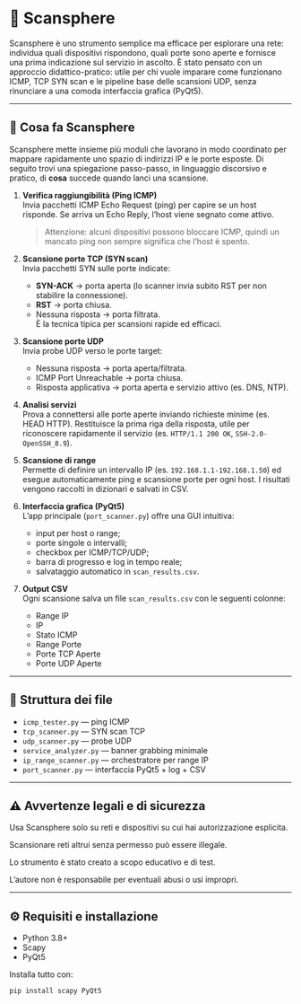 # 🔎 Scansphere

Scansphere è uno strumento semplice ma efficace per esplorare una rete: individua quali dispositivi rispondono, quali porte sono aperte e fornisce una prima indicazione sul servizio in ascolto. È stato pensato con un approccio didattico-pratico: utile per chi vuole imparare come funzionano ICMP, TCP SYN scan e le pipeline base delle scansioni UDP, senza rinunciare a una comoda interfaccia grafica (PyQt5).

---

## 📌 Cosa fa Scansphere

Scansphere mette insieme più moduli che lavorano in modo coordinato per mappare rapidamente uno spazio di indirizzi IP e le porte esposte. Di seguito trovi una spiegazione passo-passo, in linguaggio discorsivo e pratico, di **cosa** succede quando lanci una scansione.

1. **Verifica raggiungibilità (Ping ICMP)**  
   Invia pacchetti ICMP Echo Request (ping) per capire se un host risponde. Se arriva un Echo Reply, l’host viene segnato come attivo.  
   > Attenzione: alcuni dispositivi possono bloccare ICMP, quindi un mancato ping non sempre significa che l’host è spento.

2. **Scansione porte TCP (SYN scan)**  
   Invia pacchetti SYN sulle porte indicate:  
   - **SYN-ACK** → porta aperta (lo scanner invia subito RST per non stabilire la connessione).  
   - **RST** → porta chiusa.  
   - Nessuna risposta → porta filtrata.  
   È la tecnica tipica per scansioni rapide ed efficaci.

3. **Scansione porte UDP**  
   Invia probe UDP verso le porte target:  
   - Nessuna risposta → porta aperta/filtrata.  
   - ICMP Port Unreachable → porta chiusa.  
   - Risposta applicativa → porta aperta e servizio attivo (es. DNS, NTP).  

4. **Analisi servizi**  
   Prova a connettersi alle porte aperte inviando richieste minime (es. HEAD HTTP). Restituisce la prima riga della risposta, utile per riconoscere rapidamente il servizio (es. `HTTP/1.1 200 OK`, `SSH-2.0-OpenSSH_8.9`).

5. **Scansione di range**  
   Permette di definire un intervallo IP (es. `192.168.1.1-192.168.1.50`) ed esegue automaticamente ping e scansione porte per ogni host. I risultati vengono raccolti in dizionari e salvati in CSV.

6. **Interfaccia grafica (PyQt5)**  
   L’app principale (`port_scanner.py`) offre una GUI intuitiva:  
   - input per host o range;  
   - porte singole o intervalli;  
   - checkbox per ICMP/TCP/UDP;  
   - barra di progresso e log in tempo reale;  
   - salvataggio automatico in `scan_results.csv`.  

7. **Output CSV**  
   Ogni scansione salva un file `scan_results.csv` con le seguenti colonne:  
   - Range IP  
   - IP  
   - Stato ICMP  
   - Range Porte  
   - Porte TCP Aperte  
   - Porte UDP Aperte  

---

## 🧰 Struttura dei file
- `icmp_tester.py` — ping ICMP
- `tcp_scanner.py` — SYN scan TCP
- `udp_scanner.py` — probe UDP
- `service_analyzer.py` — banner grabbing minimale
- `ip_range_scanner.py` — orchestratore per range IP
- `port_scanner.py` — interfaccia PyQt5 + log + CSV

---

## ⚠️ Avvertenze legali e di sicurezza

Usa Scansphere solo su reti e dispositivi su cui hai autorizzazione esplicita.

Scansionare reti altrui senza permesso può essere illegale.

Lo strumento è stato creato a scopo educativo e di test.

L’autore non è responsabile per eventuali abusi o usi impropri.

---

## ⚙️ Requisiti e installazione
- Python 3.8+
- Scapy
- PyQt5

Installa tutto con:
```bash
pip install scapy PyQt5
